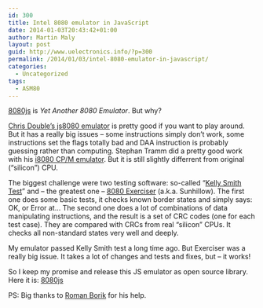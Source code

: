 ```yaml
---
id: 300
title: Intel 8080 emulator in JavaScript
date: 2014-01-03T20:43:42+01:00
author: Martin Maly
layout: post
guid: http://www.uelectronics.info/?p=300
permalink: /2014/01/03/intel-8080-emulator-in-javascript/
categories:
  - Uncategorized
tags:
  - ASM80
---
```

[8080js](https://github.com/maly/8080js) is _Yet Another 8080 Emulator_. But why?

[Chris Double&#8217;s js8080 emulator](http://bluishcoder.co.nz/js8080/) is pretty good if you want to play around. But it has a really big issues &#8211; some instructions simply don&#8217;t work, some instructions set the flags totally bad and DAA instruction is probably guessing rather than computing. Stephan Tramm did a pretty good work with his [i8080 CP/M emulator](http://www.tramm.li/i8080/). But it is still slightly differrent from original (&#8220;silicon&#8221;) CPU.

The biggest challenge were two testing software: so-called &#8220;[Kelly Smith Test](https://github.com/begoon/i8080-core/blob/master/TEST.ASM)&#8221; and &#8211; the greatest one &#8211; [8080 Exerciser](http://www.idb.me.uk/sunhillow/8080.html) (a.k.a. Sunhillow). The first one does some basic tests, it checks known border states and simply says: OK, or Error at&#8230; The second one does a lot of combinations of data manipulating instructions, and the result is a set of CRC codes (one for each test case). They are compared with CRCs from real &#8220;silicon&#8221; CPUs. It checks all non-standard states very well and deeply.

My emulator passed Kelly Smith test a long time ago. But Exerciser was a really big issue. It takes a lot of changes and tests and fixes, but &#8211; it works!

So I keep my promise and release this JS emulator as open source library. Here it is: [8080js](https://github.com/maly/8080js)

PS: Big thanks to [Roman Borik](http://pmd85.borik.net/) for his help.